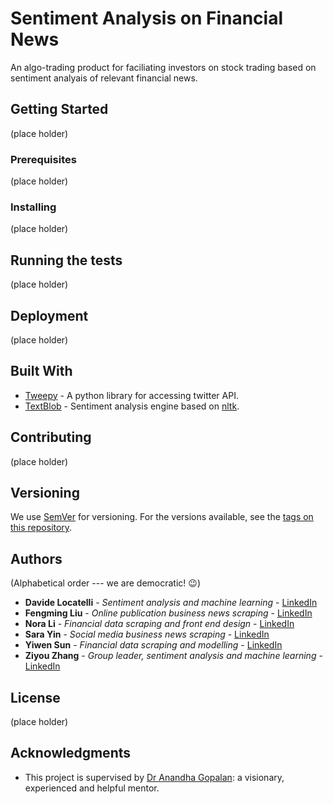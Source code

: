 # Sentiment Analysis on Financial News

An algo-trading product for faciliating investors on stock trading based on sentiment analyais of relevant financial news.

## Getting Started

(place holder)

### Prerequisites

(place holder)

### Installing

(place holder)

## Running the tests

(place holder)

## Deployment

(place holder)

## Built With

* [Tweepy](https://www.tweepy.org/) - A python library for accessing twitter API.
* [TextBlob](https://textblob.readthedocs.io/en/dev/) - Sentiment analysis engine based on [nltk](https://www.nltk.org/).

## Contributing

(place holder)

## Versioning

We use [SemVer](http://semver.org/) for versioning. For the versions available, see the [tags on this repository](https://github.com/your/project/tags). 

## Authors

(Alphabetical order --- we are democratic! :wink:)
* **Davide Locatelli** - *Sentiment analysis and machine learning* - [LinkedIn](https://www.linkedin.com/in/ziyou-zhang/)
* **Fengming Liu** - *Online publication business news scraping* - [LinkedIn](https://www.linkedin.com/in/%E4%B8%B0%E9%93%AD-%E5%88%98-a10632118/)
* **Nora Li** - *Financial data scraping and front end design* - [LinkedIn](https://www.linkedin.com/in/longzhen-nora-li-bb8a9312a/)
* **Sara Yin** - *Social media business news scraping* - [LinkedIn](https://www.linkedin.com/in/shaomiao%EF%BC%88sara-y-1a44b7170/)
* **Yiwen Sun** - *Financial data scraping and modelling* - [LinkedIn](https://www.linkedin.com/in/yiwen-sun-120a9914b/)
* **Ziyou Zhang** - *Group leader, sentiment analysis and machine learning* - [LinkedIn](https://www.linkedin.com/in/ziyou-zhang/)

## License

(place holder)

## Acknowledgments

* This project is supervised by [Dr Anandha Gopalan](https://www.imperial.ac.uk/people/a.gopalan): a visionary, experienced and helpful mentor.
